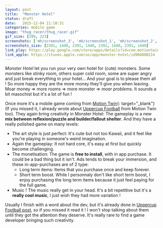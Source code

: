 ```yaml
---
layout: post
title:  "Monster Hotel"
status: draft
date:   2015-12-04 21:10:31
categories: mobile game
image: "thug_racer/thug_racer.gif"
gif_size: [399, 223]
screenshots: ['mh/screenshot_3', 'mh/screenshot_1', 'mh/screenshot_2', 'mh/screenshot_0']
screenshots_size: [2391, 1440, 2391, 1440, 2392, 1440, 2391, 1440]
link_play: https://play.google.com/store/apps/details?id=com.motiontwin.monsterhotel
link_apple: https://itunes.apple.com/us/app/monster-hotel/id966880214
---
```

*Monster Hotel* let you run your very own hotel for (cute) monsters. Some monsters like stinky room, others super cold room, some are super angry and just break everything in your hotel... And your goal is to please them all ! So more happy they are the more money they'll give you when leaving.<!--more--> Moar money => more rooms => more monster => *moar problems*. It sounds a bit masochist but it's a lot of fun !

Once more it's a mobile game coming from [Motion Twin](https://motion-twin.com/){: target="_blank"} (If you missed it, I already wrote about [Uppercup Football]({{site.baseurl}}/mobile/game/2015/08/09/uppercup-football.html) from Motion Twin too).
They again bring creativity in Monster Hotel: The gameplay is a new **mix between reflexion/puzzle and builder/fallout shelter**. And they have a really polished game on many levels:

 * The art style is just perfect: It's cute but not too Kawaii, and it feel like you're playing in someone's weird imagination.
 * Again the gameplay: It not hard core, it's easy at first but quickly become challenging.
 * The monetisation: The game is **free to install**, with in app purchase. It could be a bad thing but it isn't. Ads tends to break your immersion, and these in-app-purchases are of 2 type:
   * Long term items: Items that you purchase once and keep forever.
   * Short term boost.
   While I personnaly don't like short term boost, I enjoy purchasing the long term items because it just feel paying for the full game.
 * Music ! The music really get in your head. It's a bit repetitive but it's a **really cool music**, I just wish they had more variation !

Usually I finish with a word about the dev, but it's already done in [Uppercup Football post]({{site.baseurl}}/mobile/game/2015/08/09/uppercup-football.html), so if you missed it read it ! I won't stop talking about them until they got the attention they deserve. It's really rare to find a game developer bringing such creativity.